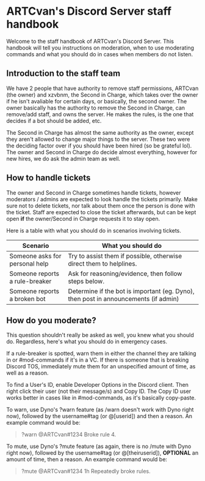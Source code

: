 # ARTCvan's Discord Server staff handbook
Welcome to the staff handbook of ARTCvan's Discord Server. This handbook will tell you instructions on moderation, when to use moderating commands and what you should do in cases when members do not listen.

## Introduction to the staff team
We have 2 people that have authority to remove staff permissions, ARTCvan (the owner) and xzvbnm, the Second in Charge, which takes over the owner if he isn't avaliable for certain days, or basically, the second owner. The owner basically has the authority to remove the Second in Charge, can remove/add staff, and owns the server. He makes the rules, is the one that decides if a bot should be added, etc.

The Second in Charge has almost the same authority as the owner, except they aren't allowed to change major things to the server. These two were the deciding factor over if you should have been hired (so be grateful lol). The owner and Second in Charge do decide almost everything, however for new hires, we do ask the admin team as well.

## How to handle tickets
The owner and Second in Charge sometimes handle tickets, however moderators / admins are expected to look handle the tickets primarily. Make sure not to delete tickets, nor talk about them once the person is done with the ticket. Staff are expected to close the ticket afterwards, but can be kept open **if** the owner/Second in Charge requests it to stay open.

Here is a table with what you should do in scenarios involving tickets.

| Scenario | What you should do |
| ----------- | ----------- |
| Someone asks for personal help | Try to assist them if possible, otherwise direct them to helplines. |
| Someone reports a rule-breaker | Ask for reasoning/evidence, then follow steps below. |
| Someone reports a broken bot | Determine if the bot is important (eg. Dyno), then post in announcements (if admin) |

## How do you moderate?
This question shouldn't really be asked as well, you knew what you should do. Regardless, here's what you should do in emergency cases.

If a rule-breaker is spotted, warn them in either the channel they are talking in or #mod-commands if it's in a VC. 
If there is someone that is breaking Discord TOS, immediately mute them for an unspecified amount of time, as well as a reason.

To find a User's ID, enable Developer Options in the Discord client. Then right click their user (not their message/s) and Copy ID. The Copy ID user works better in cases like in #mod-commands, as it's basically copy-paste.

To warn, use Dyno's ?warn feature (as /warn doesn't work with Dyno right now), followed by the username#tag (or @[userid]) and then a reason. An example command would be: 

> ?warn @ARTCvan#1234 Broke rule 4.

To mute, use Dyno's ?mute feature (as again, there is no /mute with Dyno right now), followed by the username#tag (or @[theiruserid]), **OPTIONAL** an amount of time, then a reason. An example command would be: 

> ?mute @ARTCvan#1234 1h Repeatedly broke rules.

